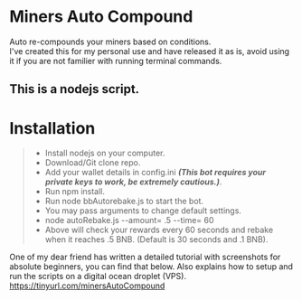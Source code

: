 # Miners Auto Compound
Auto re-compounds your miners based on conditions.  
I've created this for my personal use and have released it as is, avoid using it if you are not familier with running terminal commands.  

## This is a nodejs script.

# Installation
> - Install nodejs on your computer.  
> - Download/Git clone repo.  
> - Add your wallet details in config.ini ***(This bot requires your private keys to work, be extremely cautious.)***.  
> - Run npm install.  
> - Run node bbAutorebake.js to start the bot.  
> - You may pass arguments to change default settings.  
> - node autoRebake.js --amount= .5 --time= 60  
> - Above will check your rewards every 60 seconds and rebake when it reaches .5 BNB. (Default is 30 seconds and .1 BNB).  

One of my dear friend has written a detailed tutorial with screenshots for absolute beginners, you can find that below. Also explains how to setup and run the scripts on a digital ocean droplet (VPS).  
https://tinyurl.com/minersAutoCompound
